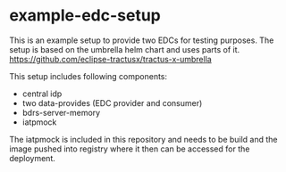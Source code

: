 # example-edc-setup

This is an example setup to provide two EDCs for testing purposes.
The setup is based on the umbrella helm chart and uses parts of it.
https://github.com/eclipse-tractusx/tractus-x-umbrella

This setup includes following components:
- central idp
- two data-provides (EDC provider and consumer)
- bdrs-server-memory
- iatpmock

The iatpmock is included in this repository and needs to be build and the 
image pushed into registry where it then can be accessed for the deployment.

